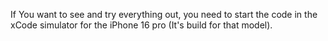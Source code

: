 If You want to see and try everything out, you need to start the code in the xCode simulator for the iPhone 16 pro (It's build for that model).
